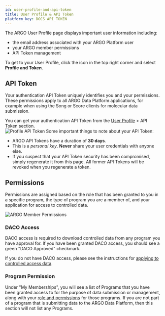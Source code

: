 ```yaml
---
id: user-profile-and-api-token
title: User Profile & API Token
platform_key: DOCS_API_TOKEN
---
```


The ARGO User Profile page displays important user information including:

- the email address associated with your ARGO Platform user
- your ARGO member permissions
- API Token management

To get to your User Profile, click the icon in the top right corner and select **Profile and Token**.

## API Token

Your authentication API Token uniquely identifies you and your permissions. These permissions apply to all ARGO Data Platform applications, for example when using the Song or Score clients for molecular data submission.

You can get your authentication API Token from the [User Profile](https://platform.icgc-argo.org/user) > API Token section.  
![Profile API Token](/assets/data-access/user-profile-api-token.png)
Some important things to note about your API Token:

- ARGO API Tokens have a duration of **30 days**.
- This is a _personal key_. **Never** share your user credentials with anyone else.
- If you suspect that your API Token security has been compromised, simply regenerate it from this page. All former API Tokens will be revoked when you regenerate a token.

## Permissions

Permissions are assigned based on the role that has been granted to you in a specific program, the type of program you are a member of, and your application for access to controlled data.

![ARGO Member Permissions](/assets/data-access/user-profile-program-access.png)

### DACO Access

DACO access is required to download controlled data from any program you have approval for. If you have been granted DACO access, you should see a green "DACO Approved" checkmark.

If you do not have DACO access, please see the instructions for [applying to controlled access data](/docs/data-access/data-access).

### Program Permission

Under "My Memberships", you will see a list of Programs that you have been granted access to for the purpose of data submission or management, along with your [role and permissions](/docs/submission/managing-program-access#user-roles-and-permissions) for those programs. If you are not part of a program that is submitting data to the ARGO Data Platform, then this section will not list any Programs.

